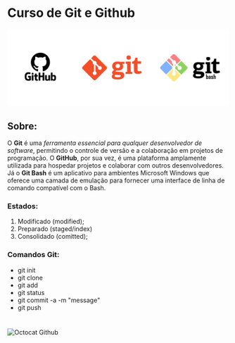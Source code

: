 # Curso de Git e Github

![Logo Git, GitHub e Git Bash](assets/img/github-git-bash.png)

## Sobre:

O **Git** é uma *ferramenta essencial para qualquer desenvolvedor de software*, permitindo o controle de versão e a colaboração em projetos de programação. O **GitHub**, por sua vez, é uma plataforma amplamente utilizada para hospedar projetos e colaborar com outros desenvolvedores. Já o **Git Bash** é um aplicativo para ambientes Microsoft Windows que oferece uma camada de emulação para fornecer uma interface de linha de comando compatível com o Bash.

### Estados:

1. Modificado (modified);
2. Preparado (staged/index)
3. Consolidado (comitted);

### Comandos Git:
* git init
* git clone
* git add
* git status
* git commit -a -m "message"
* git push

#
![Octocat Github](https://lildude.co.uk/img/octocat-primed.png)